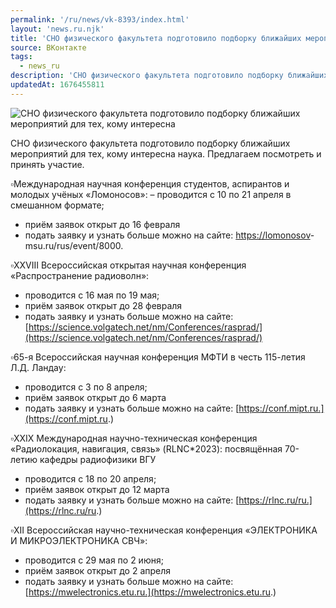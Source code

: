 ```yaml
---
permalink: '/ru/news/vk-8393/index.html'
layout: 'news.ru.njk'
title: 'СНО физического факультета подготовило подборку ближайших мероприятий для тех, кому интересна'
source: ВКонтакте
tags:
  - news_ru
description: 'СНО физического факультета подготовило подборку ближайших мероприятий для тех, кому интересна'
updatedAt: 1676455811
---
```

![СНО физического факультета подготовило подборку ближайших мероприятий для тех, кому интересна](https://sun1-27.userapi.com/impg/beI0cTdBx1sjpmecY-9ROzNc8aEc7OQTwrwd9A/45uZgf6Ab6M.jpg?size=510x340&quality=96&crop=19,0,2521,1681&sign=dacd38cb8ef700db20c6d50eae175cf5&c_uniq_tag=qpLaStfiuw6uPNrKl7kzA2J5mz5imlBizcJPStjjb4M&type=album)

СНО физического факультета подготовило подборку ближайших мероприятий для тех, кому интересна наука. Предлагаем посмотреть и принять участие.

▫Международная научная конференция студентов, аспирантов и молодых учёных «Ломоносов»:
– проводится с 10 по 21 апреля в смешанном формате;
- приём заявок открыт до 16 февраля
- подать заявку и узнать больше можно на сайте: [https://lomonosov](https://lomonosov)-msu.ru/rus/event/8000.

▫XXVIII Всероссийская открытая научная конференция «Распространение радиоволн»:
- проводится с 16 мая по 19 мая;
- приём заявок открыт до 28 февраля
- подать заявку и узнать больше можно на сайте: [https://science.volgatech.net/nm/Conferences/rasprad/](https://science.volgatech.net/nm/Conferences/rasprad/)

▫65-я Всероссийская научная конференция МФТИ в честь 115-летия Л.Д. Ландау:
- проводится с 3 по 8 апреля;
- приём заявок открыт до 6 марта
- подать заявку и узнать больше можно на сайте: [https://conf.mipt.ru.](https://conf.mipt.ru.)

▫XXIX Международная научно-техническая конференция «Радиолокация, навигация, связь» (RLNC*2023):
посвящённая 70-летию кафедры радиофизики ВГУ
- проводится с 18 по 20 апреля;
- приём заявок открыт до 12 марта
- подать заявку и узнать больше можно на сайте: [https://rlnc.ru/ru.](https://rlnc.ru/ru.)

▫ХII Всероссийская научно-техническая конференция «ЭЛЕКТРОНИКА И МИКРОЭЛЕКТРОНИКА СВЧ»:
- проводится с 29 мая по 2 июня;
- приём заявок открыт до 2 апреля
- подать заявку и узнать больше можно на сайте: [https://mwelectronics.etu.ru.](https://mwelectronics.etu.ru.)
